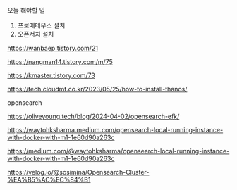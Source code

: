 오늘 해야할 일 

1. 프로메테우스 설치
2. 오픈서치 설치


https://wanbaep.tistory.com/21


https://nangman14.tistory.com/m/75


https://kmaster.tistory.com/73


https://tech.cloudmt.co.kr/2023/05/25/how-to-install-thanos/


opensearch

https://oliveyoung.tech/blog/2024-04-02/opensearch-efk/

https://waytohksharma.medium.com/opensearch-local-running-instance-with-docker-with-m1-1e60d90a263c


https://medium.com/@waytohksharma/opensearch-local-running-instance-with-docker-with-m1-1e60d90a263c



https://velog.io/@sosimina/Opensearch-Cluster-%EA%B5%AC%EC%84%B1

